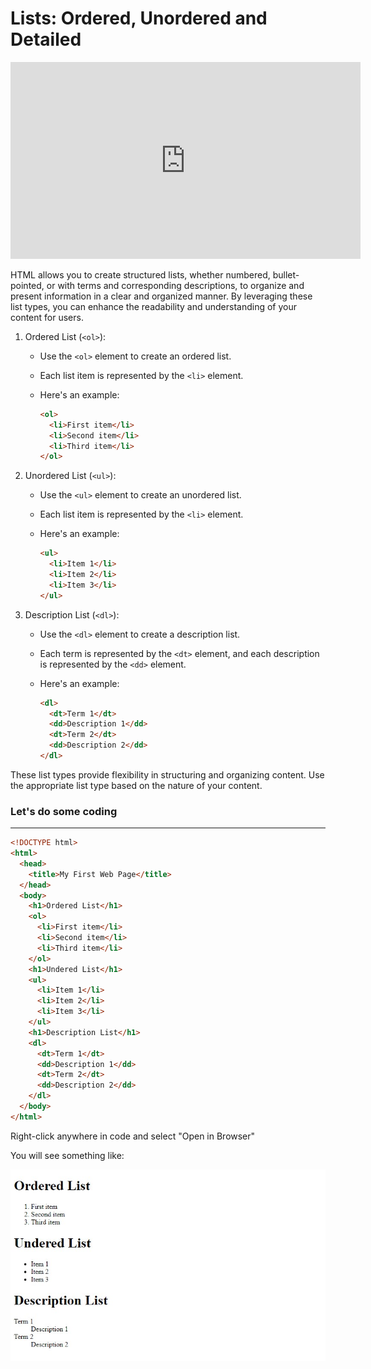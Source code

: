 # Lists: Ordered, Unordered and Detailed

<iframe width="560" height="315" src="https://www.youtube-nocookie.com/embed/-kXZvKxs9oA" title="YouTube video player" frameborder="0" allow="accelerometer; autoplay; clipboard-write; encrypted-media; gyroscope; picture-in-picture; web-share" allowfullscreen></iframe>

HTML allows you to create structured lists, whether numbered, bullet-pointed, or with terms and corresponding descriptions, to organize and present information in a clear and organized manner. By leveraging these list types, you can enhance the readability and understanding of your content for users.

1. Ordered List (`<ol>`):

   - Use the `<ol>` element to create an ordered list.
   - Each list item is represented by the `<li>` element.
   - Here's an example:

     ```html
     <ol>
       <li>First item</li>
       <li>Second item</li>
       <li>Third item</li>
     </ol>
     ```

2. Unordered List (`<ul>`):

   - Use the `<ul>` element to create an unordered list.
   - Each list item is represented by the `<li>` element.
   - Here's an example:

     ```html
     <ul>
       <li>Item 1</li>
       <li>Item 2</li>
       <li>Item 3</li>
     </ul>
     ```

3. Description List (`<dl>`):

   - Use the `<dl>` element to create a description list.
   - Each term is represented by the `<dt>` element, and each description is represented by the `<dd>` element.
   - Here's an example:

     ```html
     <dl>
       <dt>Term 1</dt>
       <dd>Description 1</dd>
       <dt>Term 2</dt>
       <dd>Description 2</dd>
     </dl>
     ```

These list types provide flexibility in structuring and organizing content. Use the appropriate list type based on the nature of your content.

### **Let's do some coding**

---

```html
<!DOCTYPE html>
<html>
  <head>
    <title>My First Web Page</title>
  </head>
  <body>
    <h1>Ordered List</h1>
    <ol>
      <li>First item</li>
      <li>Second item</li>
      <li>Third item</li>
    </ol>
    <h1>Undered List</h1>
    <ul>
      <li>Item 1</li>
      <li>Item 2</li>
      <li>Item 3</li>
    </ul>
    <h1>Description List</h1>
    <dl>
      <dt>Term 1</dt>
      <dd>Description 1</dd>
      <dt>Term 2</dt>
      <dd>Description 2</dd>
    </dl>
  </body>
</html>
```

Right-click anywhere in code and select "Open in Browser"

You will see something like:

![Code Preview](https://raw.githubusercontent.com/Abiey2579/designgriddata/master/learnpath/assets/images/list-ul-ol-dl-code-preview.jpg)
